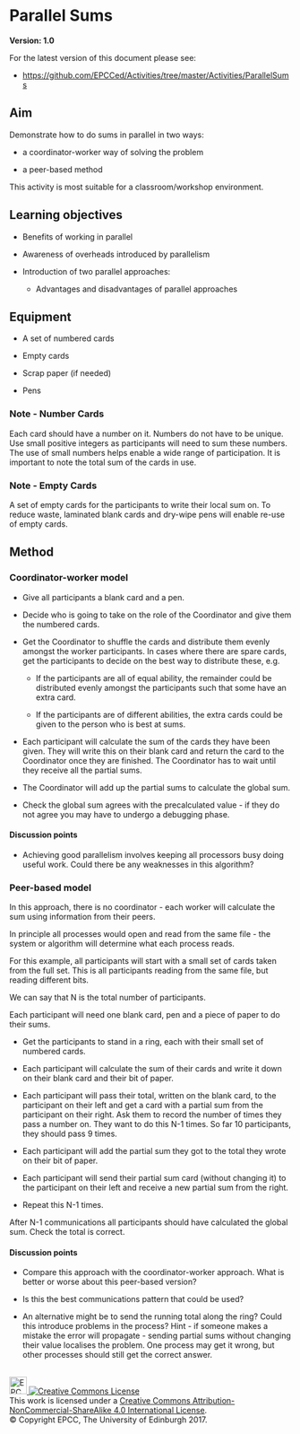 # Parallel Sums

**Version: 1.0**

For the latest version of this document please see:

* https://github.com/EPCCed/Activities/tree/master/Activities/ParallelSums

## Aim

Demonstrate how to do sums in parallel in two ways:

-   a coordinator-worker way of solving the problem

-   a peer-based method

This activity is most suitable for a classroom/workshop environment.

## Learning objectives


-   Benefits of working in parallel

-   Awareness of overheads introduced by parallelism

-   Introduction of two parallel approaches:

    -   Advantages and disadvantages of parallel approaches

## Equipment

-   A set of numbered cards

-   Empty cards

-   Scrap paper (if needed)

-   Pens

### Note - Number Cards

Each card should have a number on it. Numbers do not have to be
unique.  Use small positive integers as participants will need to sum
these numbers. The use of small numbers helps enable a wide range of
participation. It is important to note the total sum of the cards in
use.

### Note - Empty Cards

A set of empty cards for the participants to write their local sum
on. To reduce waste, laminated blank cards and dry-wipe pens will
enable re-use of empty cards.

## Method

### Coordinator-worker model

-   Give all participants a blank card and a pen.

-   Decide who is going to take on the role of the Coordinator and give them the
    numbered cards.

-   Get the Coordinator to shuffle the cards and distribute them evenly amongst
    the worker participants. In cases where there are spare cards, get the
    participants to decide on the best way to distribute these, e.g.

    -   If the participants are all of equal ability, the remainder
        could be distributed evenly amongst the participants such that
        some have an extra card.

    -   If the participants are of different abilities, the extra
        cards could be given to the person who is best at sums.

-   Each participant will calculate the sum of the cards they have
    been given.  They will write this on their blank card and return
    the card to the Coordinator once they are finished. The
    Coordinator has to wait until they receive all the partial sums.

-   The Coordinator will add up the partial sums to calculate the
    global sum.

-   Check the global sum agrees with the precalculated value - if they
    do not agree you may have to undergo a debugging phase.

#### Discussion points

-   Achieving good parallelism involves keeping all processors busy
    doing useful work. Could there be any weaknesses in this
    algorithm?

### Peer-based model

In this approach, there is no coordinator - each worker will calculate
the sum using information from their peers.

In principle all processes would open and read from the same file - the system
or algorithm will determine what each process reads.

For this example, all participants will start with a small set of
cards taken from the full set. This is all participants reading from
the same file, but reading different bits.

We can say that N is the total number of participants.

Each participant will need one blank card, pen and a piece of paper to do their
sums.

-   Get the participants to stand in a ring, each with their small set
    of numbered cards.

-   Each participant will calculate the sum of their cards and write
    it down on their blank card and their bit of paper.

-   Each participant will pass their total, written on the blank card,
    to the participant on their left and get a card with a partial sum
    from the participant on their right. Ask them to record the number
    of times they pass a number on. They want to do this N-1 times. So
    far 10 participants, they should pass 9 times.

-   Each participant will add the partial sum they got to the total they wrote
    on their bit of paper.

-   Each participant will send their partial sum card (without changing it) to
    the participant on their left and receive a new partial sum from the right.

-   Repeat this N-1 times.

After N-1 communications all participants should have calculated the
global sum.  Check the total is correct.

#### Discussion points

-   Compare this approach with the coordinator-worker approach. What
    is better or worse about this peer-based version?

-   Is this the best communications pattern that could be used?

-   An alternative might be to send the running total along the ring?
    Could this introduce problems in the process? Hint - if someone
    makes a mistake the error will propagate - sending partial sums
    without changing their value localises the problem. One process
    may get it wrong, but other processes should still get the correct
    answer.

<!-- Licensing and copyright stuff below -->
<br>
<a href="http://www.epcc.ed.ac.uk">
<img alt="EPCC logo" src="https://www.epcc.ed.ac.uk/sites/all/themes/epcc/images/epcc-logo.png" height="31"/>
</a>
<a rel="license" href="http://creativecommons.org/licenses/by-nc-sa/4.0/">
<img alt="Creative Commons License" style="border-width:0"
     src="https://i.creativecommons.org/l/by-nc-sa/4.0/88x31.png" />
</a><br />
This work is licensed under a <a rel="license" href="http://creativecommons.org/licenses/by-nc-sa/4.0/">
Creative Commons Attribution-NonCommercial-ShareAlike 4.0 International License</a>.<br/>
&copy; Copyright EPCC, The University of Edinburgh 2017.

